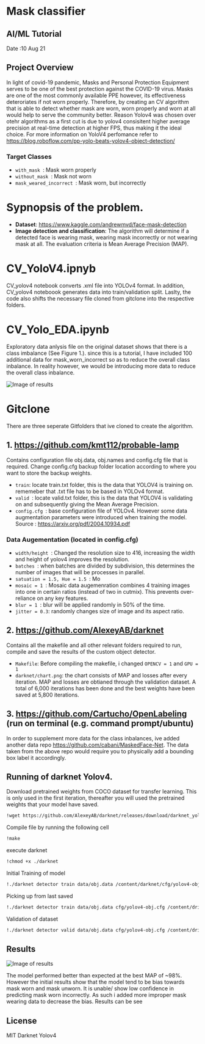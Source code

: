 # Mask classifier 
## AI/ML Tutorial 
Date :10 Aug 21
## Project Overview
In light of covid-19 pandemic, Masks and Personal Protection Equipment serves to be one of the best protection against the COVID-19 virus. Masks are one of the most commonly available PPE however, its effectiveness deteroriates if not worn properly. Therefore, by creating an CV algorithm that is able to detect whether mask are worn, worn properly and worn at all would help to serve the community better. Reason Yolov4 was chosen over otehr algorithms as a first cut is due to yolov4 consisitent higher average precision at real-time detection at higher FPS, thus making it the ideal choice. For more information on YoloV4 perfomance refer to https://blog.roboflow.com/pp-yolo-beats-yolov4-object-detection/
### Target Classes
* `with_mask `​: Mask worn properly
* `without_mask `​: Mask not worn
* `mask_weared_incorrect `​: Mask worn, but incorrectly

# Sypnopsis of the problem. 
* **Dataset**: https://www.kaggle.com/andrewmvd/face-mask-detection
* **Image detection and classification**: The algorithm will determine if a detected face is wearing mask, wearing mask incorrectly or not wearing mask at all. The evaluation criteria is Mean Average Precision (MAP).

# CV_YoloV4.ipnyb
CV_yolov4 notebook converts .xml file into YOLOv4 format. In addition, CV_yolov4 noteboook generates data into train/validation split. Laslty, the code also shifts the necessary file cloned from gitclone into the respective folders.

# CV_Yolo_EDA.ipynb
Exploratory data anlysis file on the original dataset shows that there is a class imbalance (See Figure 1.). since this is a tutorial, I have included 100 additional data for mask_worn_incorrect so as to reduce the overall class inbalance. In reality however, we would be introducing more data to reduce the overall class inbalance.

![Image of results](https://github.com/kmt112/probable-lamp/blob/master/EDA_class%20inbalance.png)

# Gitclone
There are three seperate Gitfolders that ive cloned to create the algorithm. 

## 1. https://github.com/kmt112/probable-lamp
Contains configuration file obj.data, obj.names and config.cfg file that is required. Change config.cfg backup folder location according to where you want to store the backup weights.
* `train`​: locate train.txt folder, this is the data that YOLOV4 is training on. rememeber that .txt file has to be based in YOLOv4 format.
* `valid `​: locate valid.txt folder, this is the data that YOLOV4 is validating on and subsequently giving the Mean Average Precision.
* `config.cfg `​: base configuration file of YOLOv4. However some data augmentation parameters were introduced when training the model. Source : https://arxiv.org/pdf/2004.10934.pdf
### Data Augementation (located in config.cfg)
  * `width/height `​: Changed the resolution size to 416, increasing the width and height of yolov4 improves the resolution.
  * `batches `​: when batches are divided by subdivision, this determines the number of images that will be processes in parallel.
  * `satuation = 1.5, Hue = 1.5 `​: Mo
  * `mosaic = 1 `​: Mosaic data augemenration combines 4 training images into one in certain ratios (instead of two in cutmix). This prevents over-reliance on any key features.
  * `blur = 1 `​: blur will be applied randomly in 50% of the time.
  * `jitter = 0.3`​: randomly changes size of image and its aspect ratio.

## 2. https://github.com/AlexeyAB/darknet
Contains all the makefile and all other relevant folders required to run, compile and save the results of the custom object detector. 

* `Makefile`​: Before compiling the makefile, i changed  `OPENCV = 1` and `GPU = 1`
* `darknet/chart.png`​: the chart consists of MAP and losses after every iteration. MAP and losses are obtianed through the validation dataset. A total of 6,000 iterations has been done and the best weights have been saved at 5,800 iterations.

## 3. https://github.com/Cartucho/OpenLabeling (run on terminal (e.g. command prompt/ubuntu)
In order to supplement more data for the class inbalances, ive added another data repo https://github.com/cabani/MaskedFace-Net. The data taken from the above repo would require you to physically add a bounding box label it accordingly.

## Running of darknet Yolov4.
Download pretrained weights from COCO dataset for transfer learning. This is only used in the first iteration, thereafter you will used the pretrained weights that your model have saved.
```sh
!wget https://github.com/AlexeyAB/darknet/releases/download/darknet_yolo_v3_optimal/yolov4.conv.137
```
Compile file by running the following cell
```sh
!make
```
execute darknet
```sh
!chmod +x ./darknet
```
Initial Training of model
```sh
!./darknet detector train data/obj.data /content/darknet/cfg/yolov4-obj.cfg yolov4.conv.137 -dont_show -map 
```
Picking up from last saved
```sh
!./darknet detector train data/obj.data cfg/yolov4-obj.cfg /content/drive/MyDrive/yolov4-obj_2700.weights -dont_show -map
```
Validation of dataset
```sh
!./darknet detector valid data/obj.data cfg/yolov4-obj.cfg /content/drive/MyDrive/yolov4-obj_bestfin.weights -dont_show -map
```
## Results
![Image of results](https://github.com/kmt112/probable-lamp/blob/master/Final%20Chart%5B3985%5D.png)

The model performed better than expected at the best MAP of ~98%. However the initial results show that the model tend to be bias towards mask worn and mask unworn. It is unable/ show low confidence in predicting mask worn incorrectly. As such i added more improper mask wearing data to decrease the bias. Results can be see 

## License
MIT
Darknet Yolov4
